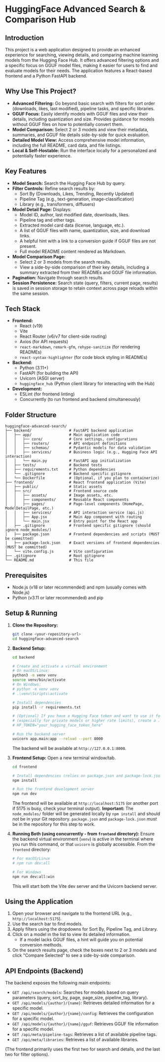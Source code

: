 # HuggingFace Advanced Search & Comparison Hub

## Introduction

This project is a web application designed to provide an enhanced experience for searching, viewing details, and comparing machine learning models from the Hugging Face Hub. It offers advanced filtering options and a specific focus on GGUF model files, making it easier for users to find and evaluate models for their needs. The application features a React-based frontend and a Python FastAPI backend.

## Why Use This Project?

-   **Advanced Filtering:** Go beyond basic search with filters for sort order (downloads, likes, last modified), pipeline tasks, and specific libraries.
-   **GGUF Focus:** Easily identify models with GGUF files and view their details, including quantization and size. Provides guidance for models without GGUF files on how to potentially convert them.
-   **Model Comparison:** Select 2 or 3 models and view their metadata, summaries, and GGUF file details side-by-side for quick evaluation.
-   **Detailed Model View:** Access comprehensive model information, including the full README, card data, and file listings.
-   **Local & Self-Hostable:** Run the interface locally for a personalized and potentially faster experience.

## Key Features

-   **Model Search:** Search the Hugging Face Hub by query.
-   **Filter Controls:** Refine search results by:
    -   Sort By (Downloads, Likes, Trending, Recently Updated)
    -   Pipeline Tag (e.g., text-generation, image-classification)
    -   Library (e.g., transformers, diffusers)
-   **Model Detail Page:** Displays:
    -   Model ID, author, last modified date, downloads, likes.
    -   Pipeline tag and other tags.
    -   Extracted model card data (license, language, etc.).
    -   A list of GGUF files with name, quantization, size, and download links.
    -   A helpful hint with a link to a conversion guide if GGUF files are not present.
    -   Full model README content rendered as Markdown.
-   **Model Comparison Page:**
    -   Select 2 or 3 models from the search results.
    -   View a side-by-side comparison of their key details, including a summary extracted from their READMEs and GGUF file information.
-   **Pagination:** Navigate through search results.
-   **Session Persistence:** Search state (query, filters, current page, results) is saved in session storage to retain context across page reloads within the same session.

## Tech Stack

-   **Frontend:**
    -   React (v19)
    -   Vite
    -   React Router (v6/v7 for client-side routing)
    -   Axios (for API requests)
    -   `react-markdown`, `remark-gfm`, `rehype-sanitize` (for rendering READMEs)
    -   `react-syntax-highlighter` (for code block styling in READMEs)
-   **Backend:**
    -   Python (3.11+)
    -   FastAPI (for building the API)
    -   Uvicorn (ASGI server)
    -   `huggingface_hub` (Python client library for interacting with the Hub)
-   **Development:**
    -   ESLint (for frontend linting)
    -   Concurrently (to run frontend and backend simultaneously)

## Folder Structure

```
huggingface-advanced-search/
├── backend/                 # FastAPI backend application
│   ├── app/                 # Main application code
│   │   ├── core/            # Core settings, configurations
│   │   ├── routers/         # API endpoint definitions
│   │   ├── schemas/         # Pydantic models for data validation
│   │   ├── services/        # Business logic (e.g., Hugging Face API interaction)
│   │   └── main.py          # FastAPI app initialization
│   ├── tests/               # Backend tests
│   ├── requirements.txt     # Python dependencies
│   └── .gitignore           # Backend specific gitignore
│   └── Dockerfile           # (Optional, if you plan to containerize)
├── frontend/                # React frontend application (Vite)
│   ├── public/              # Static assets
│   ├── src/                 # Frontend source code
│   │   ├── assets/          # Image assets, etc.
│   │   ├── components/      # Reusable React components
│   │   ├── pages/           # Page-level components (HomePage, ModelDetailPage, etc.)
│   │   ├── services/        # API interaction service (api.js)
│   │   ├── App.jsx          # Main App component with routing
│   │   └── main.jsx         # Entry point for the React app
│   ├── .gitignore           # Frontend specific gitignore (should ignore node_modules/)
│   ├── package.json         # Frontend dependencies and scripts (MUST be committed)
│   ├── package-lock.json    # Exact versions of frontend dependencies (MUST be committed)
│   └── vite.config.js       # Vite configuration
├── .gitignore               # Root gitignore
└── README.md                # This file
```

## Prerequisites

-   Node.js (v18 or later recommended) and npm (usually comes with Node.js)
-   Python (v3.11 or later recommended) and pip

## Setup & Running

1.  **Clone the Repository:**
    ```bash
    git clone <your-repository-url>
    cd huggingface-advanced-search
    ```

2.  **Backend Setup:**
    ```bash
    cd backend

    # Create and activate a virtual environment
    # On macOS/Linux:
    python3 -m venv venv
    source venv/bin/activate
    # On Windows:
    # python -m venv venv
    # .\venv\Scripts\activate

    # Install dependencies
    pip install -r requirements.txt

    # (Optional) If you have a Hugging Face token and want to use it for authenticated requests
    # (especially for private models or higher rate limits), create a .env file in the 'backend' directory:
    # HF_TOKEN="your_hugging_face_token_here"

    # Run the backend server
    uvicorn app.main:app --reload --port 8000
    ```
    The backend will be available at `http://127.0.0.1:8000`.

3.  **Frontend Setup:**
    Open a new terminal window/tab.
    ```bash
    cd frontend

    # Install dependencies (relies on package.json and package-lock.json from the repo)
    npm install

    # Run the frontend development server
    npm run dev
    ```
    The frontend will be available at `http://localhost:5175` (or another port if 5175 is busy, check your terminal output).
    **Important:** The `node_modules/` folder will be generated locally by `npm install` and should *not* be in your Git repository. `package.json` and `package-lock.json` *must* be in the repository for this step to work.

4.  **Running Both (using concurrently - from `frontend` directory):**
    Ensure the backend virtual environment (`venv`) is active in the terminal where you run this command, or that `uvicorn` is globally accessible.
    From the `frontend` directory:
    ```bash
    # For macOS/Linux
    # npm run dev:all

    # For Windows
    npm run dev:all:win
    ```
    This will start both the Vite dev server and the Uvicorn backend server.

## Using the Application

1.  Open your browser and navigate to the frontend URL (e.g., `http://localhost:5175`).
2.  Use the search bar to find models.
3.  Apply filters using the dropdowns for Sort By, Pipeline Tag, and Library.
4.  Click on a model in the list to view its detailed information.
    - If a model lacks GGUF files, a hint will guide you on potential conversion methods.
5.  On the search results page, check the boxes next to 2 or 3 models and click "Compare Selected" to see a side-by-side comparison.

## API Endpoints (Backend)

The backend exposes the following main endpoints:

-   `GET /api/search/models`: Searches for models based on query parameters (query, sort_by, page, page_size, pipeline_tag, library).
-   `GET /api/models/{author}/{name}`: Retrieves detailed information for a specific model.
-   `GET /api/models/{author}/{name}/config`: Retrieves the configuration for a specific model.
-   `GET /api/models/{author}/{name}/gguf`: Retrieves GGUF file information for a specific model.
-   `GET /api/meta/pipeline-tags`: Retrieves a list of available pipeline tags.
-   `GET /api/meta/libraries`: Retrieves a list of available libraries.

(The frontend primarily uses the first two for search and details, and the last two for filter options).


